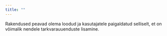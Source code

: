 ```yaml
---
title: ""
---
```

Rakendused peavad olema loodud ja kasutajatele paigaldatud selliselt, et on
võimalik nendele tarkvarauuenduste lisamine.
